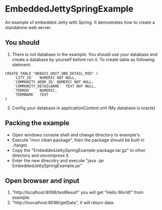 # EmbeddedJettySpringExample
An example of embedded Jetty with Spring. It demostrates how to create a standalone web server.

## You should
1. There is not database in the example. You should use your database and create a database by yourself before run it.
To create table as following stetment:
```
CREATE TABLE "WEBGIS_UNIT_OBD_DETAIL_MID" (
	`CITY_ID`	NUMERIC NOT NULL,
	`COMMUNITY_ADDR_ID`	NUMERIC NOT NULL,
	`COMMUNITY_DETAILNAME`	TEXT NOT NULL,
	`TERMID`	NUMERIC,
	`TERMNAME`	TEXT
)
```
2. Config your database in applicationContext.xml (My database is oracle)

## Packing the example
- Open windows console shell and change directory to example's.
- Execute "mvn clean package", then the package should be built in ./target.
- Copy the "EmbeddedJettySpringExample-package.tar.gz" to other directory and uncompress it.
- Enter the new direcotry and execute "java -jar EmbeddedJettySpringExample.jar"

## Open browser and input
1. "http://localhost:8098/testResult" you will get "Hello World!" from example.
2. "http://loocalhost:8098/getData", it will return data.

